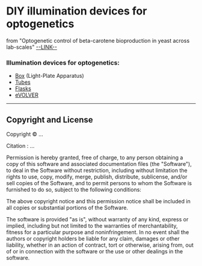 # DIY illumination devices for optogenetics

from "Optogenetic control of beta-carotene bioproduction in yeast across lab-scales" [--LINK--]()

### Illumination devices for optogenetics:
- [Box](https://github.com/Lab513/DIY_Optogenetics/tree/master/opto_Box) (Light-Plate Apparatus)
- [Tubes](https://github.com/Lab513/DIY_Optogenetics/tree/master/opto_Tubes)
- [Flasks](https://github.com/Lab513/DIY_Optogenetics/tree/master/opto_Flasks)
- [eVOLVER](https://github.com/Lab513/DIY_Optogenetics/tree/master/opto_eVOLVER)


___
## Copyright and License

Copyright &copy; ...

Citation : ...

Permission is hereby granted, free of charge, to any person obtaining a copy of this software and associated documentation files (the "Software"), to deal in the Software without restriction, including without limitation the rights to use, copy, modify, merge, publish, distribute, sublicense, and/or sell copies of the Software, and to permit persons to whom the Software is furnished to do so, subject to the following conditions:

The above copyright notice and this permission notice shall be included in all copies or substantial portions of the Software.

The software is provided "as is", without warranty of any kind, express or implied, including but not limited to the warranties of merchantability, fitness for a particular purpose and  noninfringement. In no event shall the authors or copyright holders be liable for any claim, damages or other liability, whether in an action of contract, tort or otherwise, arising from, out of or in connection with the software or the use or other dealings in the software.
